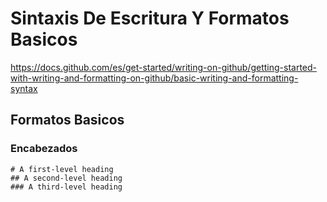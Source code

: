 # Sintaxis De Escritura Y Formatos Basicos

https://docs.github.com/es/get-started/writing-on-github/getting-started-with-writing-and-formatting-on-github/basic-writing-and-formatting-syntax

## Formatos Basicos

### Encabezados

```
# A first-level heading
## A second-level heading
### A third-level heading
```